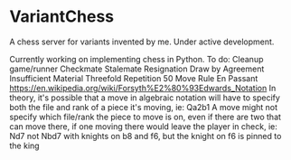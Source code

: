 # VariantChess
A chess server for variants invented by me. Under active development.

Currently working on implementing chess in Python. To do:
    Cleanup game/runner
    Checkmate
    Stalemate
    Resignation
    Draw by Agreement
    Insufficient Material
    Threefold Repetition
    50 Move Rule
    En Passant
    https://en.wikipedia.org/wiki/Forsyth%E2%80%93Edwards_Notation
    In theory, it's possible that a move in algebraic notation will have to specify both the file and rank of a piece it's moving, ie: Qa2b1
    A move might not specify which file/rank the piece to move is on, even if there are two that can move there, if one moving there would leave the player in check, ie: Nd7 not Nbd7 with knights on b8 and f6, but the knight on f6 is pinned to the king